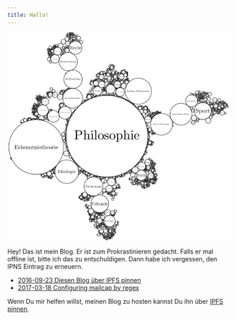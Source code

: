 ```yaml
---
title: Hallo!
---
```


![](wikipedia-tree.png)

Hey! Das ist mein Blog. Er ist zum Prokrastinieren gedacht. Falls er mal offline ist, bitte ich das zu entschuldigen. Dann habe ich vergessen, den IPNS Eintrag zu erneuern. 

* [2016-09-23 Diesen Blog über IPFS pinnen](posts/2016-09-23-blog-ueber-ipfs-pinnen.html)
* [2017-03-18 Configuring mailcap by regex](posts/2017-03-18-mailcap.html)

Wenn Du mir helfen willst, meinen Blog zu hosten kannst Du ihn über [IPFS pinnen](posts/2016-09-23-blog-ueber-ipfs-pinnen.html).
